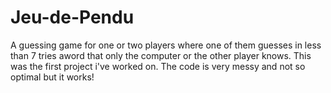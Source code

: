 # Jeu-de-Pendu
A guessing game for one or two players where one of them guesses in less than 7 tries aword that only the computer or the other player knows.
This was the first project i've worked on.
The code is very messy and not so optimal but it works!
